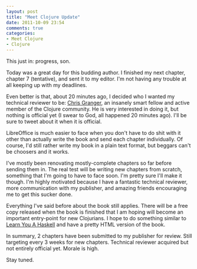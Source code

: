 ```yaml
---
layout: post
title: "Meet Clojure Update"
date: 2011-10-09 23:54
comments: true
categories:
- Meet Clojure
- Clojure
---
```


This just in: progress, son.

Today was a great day for this budding author. I finished my next chapter, chapter 7 (tentative), and sent it to my editor. I'm not having any trouble at all keeping up with my deadlines.

Even better is that, about 20 minutes ago, I decided who I wanted my technical reviewer to be: [Chris Granger](http://chris-granger.com/), an insanely smart fellow and active member of the Clojure community. He is very interested in doing it, but nothing is official yet (I swear to God, all happened 20 minutes ago). I'll be sure to tweet about it when it is official.

LibreOffice is much easier to face when you don't have to do shit with it other than actually write the book and send each chapter individually. Of course, I'd still rather write my book in a plain text format, but beggars can't be choosers and it works. 

I've mostly been renovating mostly-complete chapters so far before sending them in. The real test will be writing new chapters from scratch, something that I'm going to have to face soon. I'm pretty sure I'll make it though. I'm highly motivated because I have a fantastic technical reviewer, more communication with my publisher, and amazing friends encouraging me to get this sucker done.

Everything I've said before about the book still applies. There will be a free copy released when the book is finished that I am hoping will become an important entry-point for new Clojurians. I hope to do something similar to [Learn You A Haskell](http://learnyouahaskell.com) and have a pretty HTML version of the book.

In summary, 2 chapters have been submitted to my publisher for review. Still targeting every 3 weeks for new chapters. Technical reviewer acquired but not entirely official yet. Morale is high.

Stay tuned.
